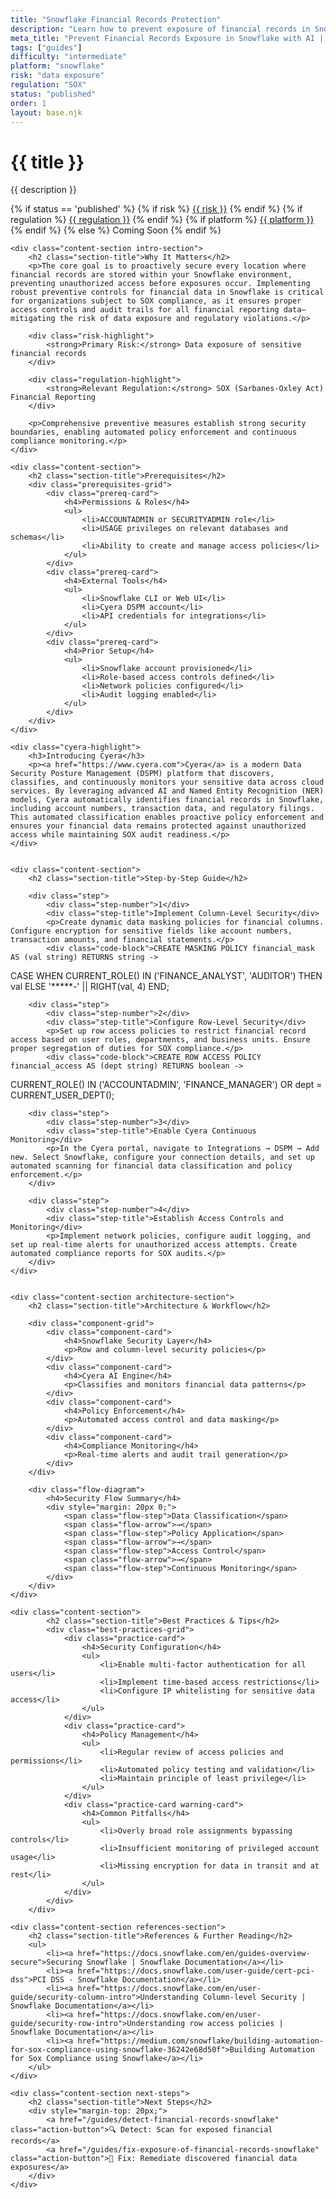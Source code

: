 ```yaml
---
title: "Snowflake Financial Records Protection"
description: "Learn how to prevent exposure of financial records in Snowflake environments. Follow step-by-step guidance for SOX compliance."
meta_title: "Prevent Financial Records Exposure in Snowflake with AI | DSPM Guide"
tags: ["guides"]
difficulty: "intermediate"
platform: "snowflake"
risk: "data exposure"
regulation: "SOX"
status: "published"
order: 1
layout: base.njk
---
```


<div class="container">
    <div class="header">
        <h1>{{ title }}</h1>
        <p>{{ description }}</p>
        <div class="guide-tags-container">
			<div class="guide-tags-wrapper">
		    {% if status == 'published' %}
		        {% if risk %}
		        <a href="/risk/{{ risk | downcase | replace: ' ', '-' }}/" class="guide-tag risk">{{ risk }}</a>
		        {% endif %}
		        {% if regulation %}
		        <a href="/regulation/{{ regulation | downcase | replace: ' ', '-' }}/" class="guide-tag regulation">{{ regulation }}</a>
		        {% endif %}
		        {% if platform %}
		        <a href="/platforms/{{ platform | downcase | replace: ' ', '-' }}/" class="guide-tag platform">{{ platform }}</a>
		        {% endif %}
		    {% else %}
		        <span class="guide-tag coming-soon">Coming Soon</span>
		    {% endif %}
		</div>
		</div>
    </div>

    <div class="content-section intro-section">
        <h2 class="section-title">Why It Matters</h2>
        <p>The core goal is to proactively secure every location where financial records are stored within your Snowflake environment, preventing unauthorized access before exposures occur. Implementing robust preventive controls for financial data in Snowflake is critical for organizations subject to SOX compliance, as it ensures proper access controls and audit trails for all financial reporting data—mitigating the risk of data exposure and regulatory violations.</p>
        
        <div class="risk-highlight">
            <strong>Primary Risk:</strong> Data exposure of sensitive financial records
        </div>
        
        <div class="regulation-highlight">
            <strong>Relevant Regulation:</strong> SOX (Sarbanes-Oxley Act) Financial Reporting
        </div>
        
        <p>Comprehensive preventive measures establish strong security boundaries, enabling automated policy enforcement and continuous compliance monitoring.</p>
    </div>

    <div class="content-section">
        <h2 class="section-title">Prerequisites</h2>
        <div class="prerequisites-grid">
            <div class="prereq-card">
                <h4>Permissions & Roles</h4>
                <ul>
                    <li>ACCOUNTADMIN or SECURITYADMIN role</li>
                    <li>USAGE privileges on relevant databases and schemas</li>
                    <li>Ability to create and manage access policies</li>
                </ul>
            </div>
            <div class="prereq-card">
                <h4>External Tools</h4>
                <ul>
                    <li>Snowflake CLI or Web UI</li>
                    <li>Cyera DSPM account</li>
                    <li>API credentials for integrations</li>
                </ul>
            </div>
            <div class="prereq-card">
                <h4>Prior Setup</h4>
                <ul>
                    <li>Snowflake account provisioned</li>
                    <li>Role-based access controls defined</li>
                    <li>Network policies configured</li>
                    <li>Audit logging enabled</li>
                </ul>
            </div>
        </div>
    </div>
	
    <div class="cyera-highlight">
        <h3>Introducing Cyera</h3>
        <p><a href="https://www.cyera.com">Cyera</a> is a modern Data Security Posture Management (DSPM) platform that discovers, classifies, and continuously monitors your sensitive data across cloud services. By leveraging advanced AI and Named Entity Recognition (NER) models, Cyera automatically identifies financial records in Snowflake, including account numbers, transaction data, and regulatory filings. This automated classification enables proactive policy enforcement and ensures your financial data remains protected against unauthorized access while maintaining SOX audit readiness.</p>
    </div>
	

    <div class="content-section">
        <h2 class="section-title">Step-by-Step Guide</h2>
        
        <div class="step">
            <div class="step-number">1</div>
            <div class="step-title">Implement Column-Level Security</div>
            <p>Create dynamic data masking policies for financial columns. Configure encryption for sensitive fields like account numbers, transaction amounts, and financial statements.</p>
            <div class="code-block">CREATE MASKING POLICY financial_mask AS (val string) RETURNS string -> 
CASE WHEN CURRENT_ROLE() IN ('FINANCE_ANALYST', 'AUDITOR') THEN val 
ELSE '*****-' || RIGHT(val, 4) END;</div>
        </div>

        <div class="step">
            <div class="step-number">2</div>
            <div class="step-title">Configure Row-Level Security</div>
            <p>Set up row access policies to restrict financial record access based on user roles, departments, and business units. Ensure proper segregation of duties for SOX compliance.</p>
            <div class="code-block">CREATE ROW ACCESS POLICY financial_access AS (dept string) RETURNS boolean ->
CURRENT_ROLE() IN ('ACCOUNTADMIN', 'FINANCE_MANAGER') OR 
dept = CURRENT_USER_DEPT();</div>
        </div>

        <div class="step">
            <div class="step-number">3</div>
            <div class="step-title">Enable Cyera Continuous Monitoring</div>
            <p>In the Cyera portal, navigate to Integrations → DSPM → Add new. Select Snowflake, configure your connection details, and set up automated scanning for financial data classification and policy enforcement.</p>
        </div>

        <div class="step">
            <div class="step-number">4</div>
            <div class="step-title">Establish Access Controls and Monitoring</div>
            <p>Implement network policies, configure audit logging, and set up real-time alerts for unauthorized access attempts. Create automated compliance reports for SOX audits.</p>
        </div>
    </div>


    <div class="content-section architecture-section">
        <h2 class="section-title">Architecture & Workflow</h2>
        
        <div class="component-grid">
            <div class="component-card">
                <h4>Snowflake Security Layer</h4>
                <p>Row and column-level security policies</p>
            </div>
            <div class="component-card">
                <h4>Cyera AI Engine</h4>
                <p>Classifies and monitors financial data patterns</p>
            </div>
            <div class="component-card">
                <h4>Policy Enforcement</h4>
                <p>Automated access control and data masking</p>
            </div>
            <div class="component-card">
                <h4>Compliance Monitoring</h4>
                <p>Real-time alerts and audit trail generation</p>
            </div>
        </div>

        <div class="flow-diagram">
            <h4>Security Flow Summary</h4>
            <div style="margin: 20px 0;">
                <span class="flow-step">Data Classification</span>
                <span class="flow-arrow">→</span>
                <span class="flow-step">Policy Application</span>
                <span class="flow-arrow">→</span>
                <span class="flow-step">Access Control</span>
                <span class="flow-arrow">→</span>
                <span class="flow-step">Continuous Monitoring</span>
            </div>
        </div>
    </div>

	<div class="content-section">
	        <h2 class="section-title">Best Practices & Tips</h2>
	        <div class="best-practices-grid">
	            <div class="practice-card">
	                <h4>Security Configuration</h4>
	                <ul>
	                    <li>Enable multi-factor authentication for all users</li>
	                    <li>Implement time-based access restrictions</li>
	                    <li>Configure IP whitelisting for sensitive data access</li>
	                </ul>
	            </div>
	            <div class="practice-card">
	                <h4>Policy Management</h4>
	                <ul>
	                    <li>Regular review of access policies and permissions</li>
	                    <li>Automated policy testing and validation</li>
	                    <li>Maintain principle of least privilege</li>
	                </ul>
	            </div>
	            <div class="practice-card warning-card">
	                <h4>Common Pitfalls</h4>
	                <ul>
	                    <li>Overly broad role assignments bypassing controls</li>
	                    <li>Insufficient monitoring of privileged account usage</li>
	                    <li>Missing encryption for data in transit and at rest</li>
	                </ul>
	            </div>
	        </div>
	    </div>

    <div class="content-section references-section">
        <h2 class="section-title">References & Further Reading</h2>
        <ul>
            <li><a href="https://docs.snowflake.com/en/guides-overview-secure">Securing Snowflake | Snowflake Documentation</a></li>
            <li><a href="https://docs.snowflake.com/user-guide/cert-pci-dss">PCI DSS - Snowflake Documentation</a></li>
            <li><a href="https://docs.snowflake.com/en/user-guide/security-column-intro">Understanding Column-level Security | Snowflake Documentation</a></li>
            <li><a href="https://docs.snowflake.com/en/user-guide/security-row-intro">Understanding row access policies | Snowflake Documentation</a></li>
            <li><a href="https://medium.com/snowflake/building-automation-for-sox-compliance-using-snowflake-36242e68d50f">Building Automation for Sox Compliance using Snowflake</a></li>
        </ul>
    </div>

    <div class="content-section next-steps">
        <h2 class="section-title">Next Steps</h2>
        <div style="margin-top: 20px;">
            <a href="/guides/detect-financial-records-snowflake" class="action-button">🔍 Detect: Scan for exposed financial records</a>
            <a href="/guides/fix-exposure-of-financial-records-snowflake" class="action-button">🔧 Fix: Remediate discovered financial data exposures</a>
        </div>
    </div>
</div>